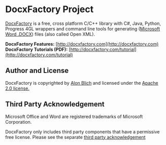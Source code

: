 DocxFactory Project
===================

[DocxFactory](http://docxfactory.com) is a free, cross platform C/C++ library with C#, Java, Python, Progress 4GL wrappers
and command line tools for generating ([Microsoft Word .DOCX](https://de.wikipedia.org/wiki/Office_Open_XML)) files (also called Open XML).

**DocxFactory Features:** [http://docxfactory.com](http://docxfactory.com)
**DocxFactory Tutorials (PDF):** [http://docxfactory.com/tutorial](http://docxfactory.com/tutorial)


Author and License
------------------

DocxFactory is copyrighted by [Alon Blich](mailto:alonb@docxfactory.com) and licensed under the
[Apache 2.0 license.](https://www.apache.org/licenses/LICENSE-2.0)


Third Party Acknowledgement
---------------------------

Microsoft Office and Word are registered trademarks of Microsoft Corporation.

DocxFactory only includes third party components that have a permissive free license.
Please see the separate [third party acknowledgement](https://github.com/docxfactory/docxfactory/blob/master/third-party-acknowlegement.md)
